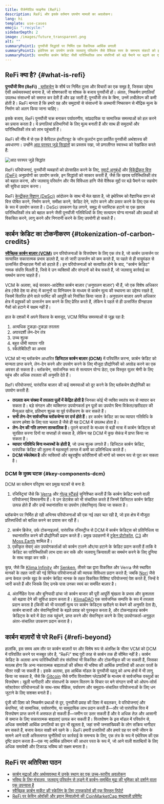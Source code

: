 ```yaml
---
title: रीजेनेरेटिव फाइनेंस (ReFi)
description: ReFi और इसके वर्तमान उपयोग मामलों का अवलोकन।
lang: hi
template: use-cases
emoji: ":recycle:"
sidebarDepth: 2
image: /images/future_transparent.png
alt: ""
summaryPoint1: पुनर्योजी सिद्धांतों पर निर्मित एक वैकल्पिक आर्थिक प्रणाली
summaryPoint2: इथेरियम का उपयोग करके जलवायु परिवर्तन जैसे वैश्विक स्तर के समन्वय संकटों को हल करने का प्रयास
summaryPoint3: सत्यापित कार्बन क्रेडिट जैसी पारिस्थितिक लाभ संपत्तियों को बड़े पैमाने पर बढ़ाने का एक उपकरण
---
```


## ReFi क्या है? {#what-is-refi}

**पुनर्योजी वित्त (ReFi)** [, ब्लॉकचेन](/glossary/#blockchain) के शीर्ष पर निर्मित टूल्स और विचारों का एक समूह है, जिसका उद्देश्य ऐसी अर्थव्यवस्थाएं बनाना है, जो शोषणकारी या शोषक के बजाय पुनर्योजी हों। अंततः, निष्कर्षण प्रणालियाँ उपलब्ध संसाधनों को समाप्त कर देती हैं और ढह जाती हैं; पुनर्योजी तंत्र के बिना, उनमें लचीलेपन की कमी होती है। ReFi मानता है कि हमारे ग्रह और समुदायों से संसाधनों के अस्थायी निष्कासन से मौद्रिक मूल्य के निर्माण को अलग किया जाना चाहिए।

इसके बजाय, ReFi पुनर्योजी चक्र बनाकर पर्यावरणीय, सांप्रदायिक या सामाजिक समस्याओं को हल करने का प्रयास करता है। ये प्रणालियां प्रतिभागियों के लिए मूल्य बनाती हैं और साथ ही समुदायों और पारिस्थितिकी तंत्र को लाभ पहुंचाती हैं।

ReFi की नींव में से एक है कैपिटल इंस्टीट्यूट के जॉन फ़ुलर्टन द्वारा प्रवर्तित पुनर्योजी अर्थशास्त्र की अवधारणा। उन्होंने [आठ परस्पर जुड़े सिद्धांतों](https://capitalinstitute.org/8-principles-regenerative-economy/) का प्रस्ताव रखा, जो प्रणालीगत स्वास्थ्य को रेखांकित करते हैं:

![आठ परस्पर जुड़े सिद्धांत](refi-regenerative-economy-diagram.png)

ReFi परियोजनाएं, पुनर्योजी व्यवहारों को प्रोत्साहित करने के लिए, [स्मार्ट अनुबंधों](/glossary/#smart-contract) और [विकेंद्रीकृत वित्त (DeFi)](/glossary/#defi) अनुप्रयोगों का उपयोग करके, इन सिद्धांतों को साकार करती हैं, जैसे कि खराब पारिस्थितिकी तंत्र को बहाल करना, और जलवायु परिवर्तन और जैव विविधता हानि जैसे वैश्विक मुद्दों पर बड़े पैमाने पर सहयोग की सुविधा प्रदान करना।

ReFi [केन्द्रीकृत विज्ञान (DeSci)](/desci/) आंदोलन के साथ भी मेल खाता है, जो इथेरियम को वैज्ञानिक ज्ञान को वित्त पोषित करने, निर्माण करने, समीक्षा करने, क्रेडिट देने, स्टोर करने और प्रसार करने के लिए एक मंच के रूप में उपयोग करता है। DeSci उपकरण पेड़ लगाने, समुद्र से प्लास्टिक हटाने या एक ख़राब पारिस्थितिकी तंत्र को बहाल करने जैसी पुनर्योजी गतिविधियों के लिए सत्यापन योग्य मानकों और प्रथाओं को विकसित करने, लागू करने और निगरानी करने के लिए उपयोगी हो सकते हैं।

<YouTube id="La52dDzBt2k" />

## कार्बन क्रेडिट का टोकनीकरण {#tokenization-of-carbon-credits}

**[स्वैच्छिक कार्बन बाज़ार (VCM)](https://climatefocus.com/so-what-voluntary-carbon-market-exactly/)** उन परियोजनाओं के वित्तपोषण के लिए एक तंत्र है, जो कार्बन उत्सर्जन पर सत्यापित सकारात्मक प्रभाव डालते हैं, या तो जारी उत्सर्जन को कम करते हैं, या पहले से ही वायुमंडल से उत्सर्जित ग्रीनहाउस गैसों को हटाते हैं। इन परियोजनाओं को सत्यापित होने के बाद, "कार्बन क्रेडिट" नामक संपत्ति मिलती है, जिसे वे उन व्यक्तियों और संगठनों को बेच सकते हैं, जो जलवायु कार्रवाई का समर्थन करना चाहते हैं।

VCM के अलावा, कई सरकार-आदेशित कार्बन बाज़ार (‘अनुपालन बाज़ार’) भी हैं, जो एक विशेष अधिकार क्षेत्र (जैसे देश या क्षेत्र) में कानूनों या विनियमन के माध्यम से कार्बन मूल्य की स्थापना का उद्देश्य रखते हैं, जिसमें वितरित होने वाले परमिट की आपूर्ति को नियंत्रित किया जाता है। अनुपालन बाज़ार अपने अधिकार क्षेत्र में प्रदूषकों को उत्सर्जन कम करने के लिए प्रेरित करते हैं, लेकिन वे पहले से ही उत्सर्जित ग्रीनहाउस गैसों को हटाने में सक्षम नहीं हैं।

हाल के दशकों में अपने विकास के बावजूद, VCM विभिन्न समस्याओं से जूझ रहा है:

1. अत्यधिक टुकड़ा-टुकड़ा तरलता
2. अपारदर्शी लेन-देन तंत्र
3. उच्च शुल्क
4. बहुत धीमी व्यापार गति
5. स्केलेबिलिटी का अभाव

VCM को नए ब्लॉकचेन आधारित **डिजिटल कार्बन बाज़ार (DCM)** में परिवर्तित करना, कार्बन क्रेडिट को मान्यता प्राप्त करने, लेन-देन करने और उपयोग करने के लिए मौजूदा प्रौद्योगिकी को अपग्रेड करने का एक अवसर हो सकता है। ब्लॉकचेन, सार्वजनिक रूप से सत्यापन योग्य डेटा, एक विस्तृत यूज़र श्रेणी के लिए पहुंच और अधिक तरलता की अनुमति देते हैं।

ReFi परियोजनाएं, पारंपरिक बाज़ार की कई समस्याओं को दूर करने के लिए ब्लॉकचेन प्रौद्योगिकी का उपयोग करती हैं:

- **तरलता कम संख्या में तरलता पूलों में केंद्रित होती है** जिनका कोई भी व्यक्ति स्वतंत्र रूप से व्यापार कर सकता है। बड़े संगठन और व्यक्तिगत उपयोगकर्ता इन पूलों का उपयोग बिना विक्रेता/खरीददार की मैन्युअल खोज, प्रतिभाग शुल्क या पूर्व पंजीकरण के कर सकते हैं।
- **सभी लेन-देन सार्वजनिक ब्लॉकचेन्स पर दर्ज होते हैं**। हर कार्बन क्रेडिट का पथ व्यापार गतिविधि के कारण हमेशा के लिए पता चलता है जैसे ही यह DCM में उपलब्ध होता है।
- **लेन-देन की गति लगभग तात्कालिक है**। पुराने बाजारों के माध्यम से बड़ी मात्रा में कार्बन क्रेडिट्स को सुरक्षित करना दिनों या सप्ताहों ले सकता है, लेकिन यह DCM में कुछ सेकंड में प्राप्त किया जा सकता है।
- **व्यापार गतिविधि बिना मध्यस्थों के होती है**, जो उच्च शुल्क लगाते हैं। डिजिटल कार्बन क्रेडिट, पारंपरिक क्रेडिट की तुलना में महत्वपूर्ण लागत में कमी का प्रतिनिधित्व करते हैं।
- **DCM स्केलेबल है** और व्यक्तियों और बहुराष्ट्रीय कॉर्पोरेशनों की मांगों को समान रूप से पूरा कर सकता है।

### DCM के मुख्य घटक {#key-components-dcm}

DCM का वर्तमान परिदृश्य चार प्रमुख घटकों से बना है:

1. रजिस्ट्रियां जैसे कि [Verra](https://verra.org/project/vcs-program/registry-system/) और [गोल्ड स्टैंडर्ड](https://www.goldstandard.org/) सुनिश्चित करती हैं कि कार्बन क्रेडिट बनाने वाली परियोजनाएं विश्वसनीय हैं। वे उन डेटाबेस को भी संचालित करते हैं जिनमें डिजिटल कार्बन क्रेडिट उत्पन्न होते हैं और उन्हें स्थानांतरित या उपयोग (सेवानिवृत्त) किया जा सकता है।

ब्लॉकचेन पर निर्मित हो रही अभिनव परियोजनाओं की एक नई लहर चल रही है, जो इस क्षेत्र में मौजूदा प्रतिस्‍पर्धियों को बाधित करने का प्रयास कर रही हैं।

2. कार्बन ब्रिजेज, उर्फ टोकनाइज़र्स, पारंपरिक रजिस्ट्रीज से DCM में कार्बन क्रेडिट्स को प्रतिनिधित्व या स्थानांतरित करने की प्रौद्योगिकी प्रदान करते हैं। प्रमुख उदाहरणों में [टूकेन प्रोटोकॉल](https://toucan.earth/), [C3](https://c3.app/) और [Moss.Earth](https://moss.earth/) शामिल हैं।
3. एकीकृत सेवाएं अंत उपयोगकर्ताओं को कार्बन टालने और/या हटाने के क्रेडिट प्रदान करती हैं ताकि वे क्रेडिट का पारिस्थितिकी लाभ दावा कर सकें और जलवायु क्रियावली का समर्थन करने के लिए दुनिया के साथ साझा कर सकें।

कुछ, जैसे कि [Klima Infinity](https://www.klimadao.finance/infinity) और [Senken](https://senken.io/), तीसरे पक्ष द्वारा विकसित और Verra जैसे स्थापित मानकों के तहत जारी की गई विभिन्न परियोजनाओं की व्‍यापक विविधता प्रदान करते हैं; जबकि [Nori](https://nori.com/) जैसे अन्य केवल उनके खुद के कार्बन क्रेडिट मानक के तहत विकसित विशिष्ट परियोजनाएं पेश करते हैं, जिन्‍हें वे जारी करते हैं और जिसके लिए उनके पास उनका स्वयं का समर्पित बाज़ार है।

4. अंतर्निहित रेल्स और बुनियादी ढांचा जो कार्बन बाजार की पूरी आपूर्ति श्रृंखला के प्रभाव और कुशलता को बढ़ावा देने की सुविधा प्रदान करता है। [KlimaDAO](http://klimadao.finance/) एक सार्वजनिक सम्पत्ति के रूप में तरलता प्रदान करता है (किसी को भी पारदर्शी मूल्य पर कार्बन क्रेडिट्स खरीदने या बेचने की अनुमति देता है), कार्बन बाजारों और सेवानिवृत्तियों के बढ़ते प्रवाह को पुरस्कृत करता है, और टोकनाइज़ड कार्बन क्रेडिट्स के बारे में डेटा तक पहुंचने, प्राप्त करने और सेवानिवृत्त करने के लिए उपयोगकर्ता-अनुकूल अंतर-संचालित उपकरण प्रदान करता है।

## कार्बन बाज़ारों से परे ReFi {#refi-beyond}

हालांकि, इस समय आम तौर पर कार्बन बाज़ारों पर और विशेष रूप से अंतरिक्ष के भीतर VCM को DCM में परिवर्तित करने पर मजबूत ज़ोर है, “ReFi” शब्द पूरी तरह से कार्बन तक ही सीमित नहीं है। कार्बन क्रेडिट के अलावा अन्य पारिस्थितिकी तंत्र संपत्तियां भी विकसित और टोकनीकृत की जा सकती हैं, जिसका मतलब होगा कि अन्य नकारात्मक बाह्यताओं की कीमत भी भविष्य की आर्थिक प्रणालियों की आधार परतों के भीतर रखी जा सकती है। इसके अलावा, इस आर्थिक मॉडल के पुनर्योजी पहलू को अन्य क्षेत्रों में भी लागू किया जा सकता है, जैसे कि [Gitcoin](https://gitcoin.co/) जैसे वर्गीय वित्तपोषण प्लेटफ़ॉर्मों के माध्यम से सार्वजनिक वस्तुओं का वित्तपोषण। खुली भागीदारी और संसाधनों के समान वितरण के विचार पर बने संगठन सभी को ओपन-सोर्स सॉफ़्टवेयर परियोजनाओं के साथ-साथ शैक्षिक, पर्यावरण और समुदाय-संचालित परियोजनाओं के लिए धन जुटाने के लिए सशक्त बनाते हैं।

पूंजी की दिशा को निष्कर्षण प्रथाओं से दूर, पुनर्योजी प्रवाह की दिशा में बदलकर, वे परियोजनाएं और कंपनियां, जो सामाजिक, पर्यावरणीय, या सामुदायिक लाभ प्रदान करती हैं—और जो पारंपरिक वित्त में वित्तपोषण प्राप्त करने में असफल हो सकती हैं—जमीन पर उतर सकती हैं और वे अधिक तेज़ और आसानी से समाज के लिए सकारात्मक बाह्यताएं उत्पन्न कर सकती हैं। वित्‍तपोषण के इस मॉडल में परिवर्तन से, अधिक समावेशी आर्थिक प्रणालियों का द्वार भी खुलता है, जहां सभी जनसांख्यिकी के लोग सक्रिय भागीदार बन सकते हैं, बजाय केवल साक्षी बने रहने के। ReFi हमारी प्रजातियों और हमारे ग्रह पर सभी जीवन के सामने आने वाली अस्तित्वगत चुनौतियों पर कार्रवाई के समन्वय के लिए, एक तंत्र के रूप में एथेरियम की एक दृष्टि प्रदान करता है—एक नए आर्थिक प्रतिमान की आधार परत के रूप में, जो आने वाली शताब्दियों के लिए अधिक समावेशी और टिकाऊ भविष्य को सक्षम बनाता है।

## ReFi पर अतिरिक्त पाठन

- [कार्बन मुद्राओं और अर्थव्यवस्था में उनके स्थान का एक उच्च-स्तरीय अवलोकन](https://www.klimadao.finance/blog/the-vision-of-a-carbon-currency)
- [भविष्य के लिए मंत्रालय, जलवायु परिवर्तन से लड़ने में कार्बन-समर्थित मुद्रा की भूमिका को दर्शाने वाला एक उपन्यास है](https://en.wikipedia.org/wiki/The_Ministry_for_the_Future)
- [स्वैच्छिक कार्बन मार्केट की स्केलिंग के लिए टास्कफोर्स की एक विस्तृत रिपोर्ट](https://www.iif.com/Portals/1/Files/TSVCM_Report.pdf)
- [ReFi पर केविन ओवॉकी और इवान मियाज़ोनो की CoinMarketCap शब्दावली प्रविष्टि](https://coinmarketcap.com/alexandria/glossary/regenerative-finance-refi)
